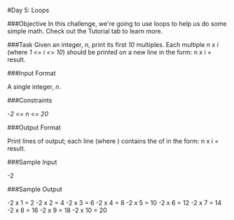 #Day 5: Loops

###Objective 
In this challenge, we're going to use loops to help us do some simple math. Check out the Tutorial tab to learn more.

###Task 
Given an integer, _n_, print its first _10_ multiples. Each multiple _n x i_ (where _1 <= i <= 10_) should be printed on a new line in the form: n x i = result.

###Input Format

A single integer, _n_.

###Constraints

-_2 <= n <= 20_

###Output Format

Print  lines of output; each line  (where ) contains the  of  in the form: 
n x i = result.

###Sample Input

-2

###Sample Output

-2 x 1 = 2
-2 x 2 = 4
-2 x 3 = 6
-2 x 4 = 8
-2 x 5 = 10
-2 x 6 = 12
-2 x 7 = 14
-2 x 8 = 16
-2 x 9 = 18
-2 x 10 = 20
